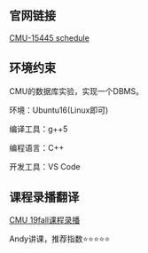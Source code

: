 ## 官网链接

[CMU-15445 schedule](https://15445.courses.cs.cmu.edu/fall2018/schedule.html)

## 环境约束

CMU的数据库实验，实现一个DBMS。

环境：Ubuntu16(Linux即可)

编译工具：g++5

编程语言：C++

开发工具：VS Code

## 课程录播翻译

[CMU 19fall课程录播](https://www.zhihu.com/people/chihiro2014/zvideos) 

Andy讲课，推荐指数⭐⭐⭐⭐⭐



